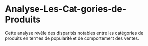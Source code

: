 # Analyse-Les-Cat-gories-de-Produits
Cette analyse révèle des disparités notables entre les catégories de produits en termes de popularité et de comportement des ventes.
